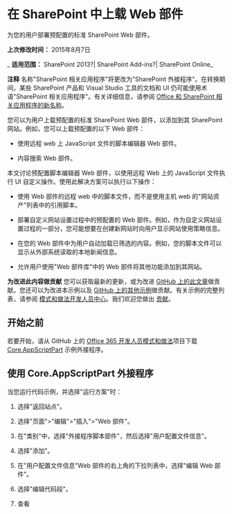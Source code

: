 ﻿
# 在 SharePoint 中上载 Web 部件
为您的用户部署预配置的标准 SharePoint Web 部件。

 **上次修改时间：** 2015年8月7日

 _ **适用范围：** SharePoint 2013?| SharePoint Add-ins?| SharePoint Online_

 **注释**  名称"SharePoint 相关应用程序"将更改为"SharePoint 外接程序"。在转换期间，某些 SharePoint 产品和 Visual Studio 工具的文档和 UI 仍可能使用术语"SharePoint 相关应用程序"。有关详细信息，请参阅 [Office 和 SharePoint 相关应用程序的新名称](05b07b04-6c8b-4b7e-bd86-e32c589dfead.md#bk_newname)。

您可以为用户上载预配置的标准 SharePoint Web 部件，以添加到其 SharePoint 网站。例如，您可以上载预配置的以下 Web 部件：

- 使用远程 web 上 JavaScript 文件的脚本编辑器 Web 部件。
    
- 内容搜索 Web 部件。
    
本文讨论预配置脚本编辑器 Web 部件，以使用远程 Web 上的 JavaScript 文件执行 UI 自定义操作。使用此解决方案可以执行以下操作：

- 使用 Web 部件的远程 web 中的脚本文件，而不是使用主机 web 的"网站资产"列表中的引用脚本。
    
- 部署自定义网站设置过程中的预配置的 Web 部件。例如，作为自定义网站设置过程的一部分，您可能想要在创建新网站时向用户显示网站使用策略信息。 
    
- 在您的 Web 部件中为用户自动加载已筛选的内容。例如，您的脚本文件可以显示从外部系统读取的本地新闻信息。
    
- 允许用户使用"Web 部件库"中的 Web 部件将其他功能添加到其网站。
    
 **为改进此内容做贡献**
您可以获取最新的更新，或为改进 [GitHub 上的此文章](https://github.com/OfficeDev/PnP-Guidance)做贡献。您还可以为改进本示例以及 [GitHub 上的其他示例](https://github.com/OfficeDev/PnP)做贡献。有关示例的完整列表，请参阅 [模式和做法开发人员中心](http://dev.office.com/patterns-and-practices)。我们欢迎您做出 [贡献](https://github.com/OfficeDev/PnP/wiki/contributing-to-Office-365-developer-patterns-and-practices)。 

## 开始之前

若要开始，请从 GitHub 上的 [Office 365 开发人员模式和做法](https://github.com/OfficeDev/PnP/tree/dev)项目下载 [Core.AppScriptPart](https://github.com/OfficeDev/PnP/tree/dev/Samples/Core.AppScriptPart) 示例外接程序。


## 使用 Core.AppScriptPart 外接程序

当您运行代码示例，并选择"运行方案"时：


1. 选择"返回站点"。
    
2. 选择"页面">"编辑">"插入">"Web 部件"。
    
3. 在"类别"中，选择"外接程序脚本部件"，然后选择"用户配置文件信息"。
    
4. 选择"添加"。
    
5. 在"用户配置文件信息"Web 部件的右上角的下拉列表中，选择"编辑 Web 部件"。
    
6. 选择"编辑代码段"。
    
7. 查看  **<SCRIPT>** 元素。
    
    请注意， **src** 属性链接到远程 web 上的 JavaScript 文件。 **<SCRIPT>** 元素由 Core.AppScriptPartWeb\userprofileinformation.webpart 中的 **Content** 属性进行设置，如以下示例所示。由 **src** 属性将 JavaScript 文件链接到 Core.AppScriptPartWeb\Scripts\userprofileinformation.js。Userprofileinformation.js 从用户配置文件服务读取当前用户的配置文件信息，然后将此信息显示在 Web 部件中。
    
     **注释**  本文中的代码按原样提供，不提供任何明示或暗示的担保，包括对特定用途适用性、适销性或不侵权的默示担保。



  ```XML
  <property name="Content" type="string">&amp;lt;script type="text/javascript" src="https://localhost:44361/scripts/userprofileinformation.js"&amp;gt;&amp;lt;/script&amp;gt;
&amp;lt;div id="UserProfileAboutMe"&amp;gt;&amp;lt;div&amp;gt;
</property>
  ```

8. 选择"取消"。
    
9. 选择"保存"。
    

 **注释**  如果未显示您的用户配置文件图像，请打开您的 OneDrive for Business 网站，然后返回到主机 web。

在 Core.AppScriptPartWeb\Pages\Default.aspx 中，"运行方案"运行"btnScenario_Click"，这将执行以下操作：


1. 获取对"Web 部件库"文件夹的引用。
    
2. 使用 [FileCreationInformation ](https://msdn.microsoft.com/library/office/microsoft.sharepoint.client.filecreationinformation.aspx) 创建要从提供程序托管的外接程序上载到"Web 部件库"的 userprofileinformation.webpart 文件。 **folder.Files.Add** 将文件添加到"Web 部件库"。
    
3. 检索"Web 部件库"中的所有列表项，然后搜索 userprofileinformation.webpart。
    
4. 如果找到 userprofileinformation.webpart，则将 Web 部件分配给名为"外接程序脚本部件"的自定义组。
    



```C#
protected void btnScenario_Click(object sender, EventArgs e)
        {
            var spContext = SharePointContextProvider.Current.GetSharePointContext(Context);
            using (var clientContext = spContext.CreateUserClientContextForSPHost())
            {
                var folder = clientContext.Web.Lists.GetByTitle("Web Part Gallery").RootFolder;
                clientContext.Load(folder);
                clientContext.ExecuteQuery();

                // Upload the "userprofileinformation.webpart" file.
                using (var stream = System.IO.File.OpenRead(
                                Server.MapPath("~/userprofileinformation.webpart")))
                {
                    FileCreationInformation fileInfo = new FileCreationInformation();
                    fileInfo.ContentStream = stream;
                    fileInfo.Overwrite = true;
                    fileInfo.Url = "userprofileinformation.webpart";
                    File file = folder.Files.Add(fileInfo);
                    clientContext.ExecuteQuery();
                }

                // Update the group that the Web Part belongs to. Start by getting all list items in the Web Part Gallery, and then find the Web Part that was just uploaded.
                var list = clientContext.Web.Lists.GetByTitle("Web Part Gallery");
                CamlQuery camlQuery = CamlQuery.CreateAllItemsQuery(100);
                Microsoft.SharePoint.Client.ListItemCollection items = list.GetItems(camlQuery);
                clientContext.Load(items);
                clientContext.ExecuteQuery();
                foreach (var item in items)
                {
                    // Create new group.
                    if (item["FileLeafRef"].ToString().ToLowerInvariant() == "userprofileinformation.webpart")
                    {
                        item["Group"] = "add-in Script Part";
                        item.Update();
                        clientContext.ExecuteQuery();
                    }
                }

                lblStatus.Text = string.Format("add-in script part has been added to Web Part Gallery. You can find 'User Profile Information' script part under 'App Script Part' group in the <a href='{0}'>host web</a>.", spContext.SPHostUrl.ToString());
            }
        }
```


## 其他资源



- [Office 365 开发模式和做法解决方案指南](https://msdn.microsoft.com/library/office/dn904529.aspx)
    
- [使用 JavaScript 自定义您的 SharePoint 网站 UI](https://msdn.microsoft.com/library/dn913116.aspx)
    

